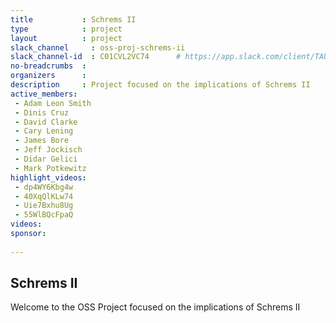 ```yaml
---
title           : Schrems II
type            : project
layout          : project
slack_channel     : oss-proj-schrems-ii
slack_channel-id  : C01CVL2VC74      # https://app.slack.com/client/TAULHPATC/{channel_id}
no-breadcrumbs  :
organizers      :
description     : Project focused on the implications of Schrems II
active_members:
 - Adam Leon Smith
 - Dinis Cruz
 - David Clarke
 - Cary Lening
 - James Bore
 - Jeff Jockisch
 - Didar Gelici
 - Mark Potkewitz
highlight_videos:
 - dp4WY6Kbg4w
 - 40XqQlKLw74
 - Uie7Bxhu8Ug
 - 55WlBQcFpaQ
videos:
sponsor:
 
---
```


## Schrems II

Welcome to the OSS Project focused on the implications of Schrems II